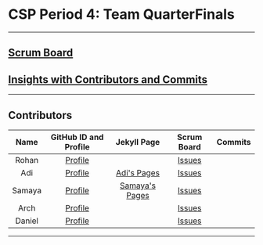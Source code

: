 # CSP Period 4: Team QuarterFinals
---
## [Scrum Board]()
## [Insights with Contributors and Commits]()
--- 
###   <h2 id="contributers">Contributors</h2>
| Name | GitHub ID and Profile | Jekyll Page | Scrum Board | Commits |
|:----:|:----------------------:|:-----:|:-----------:|:-------:|
|Rohan    |[Profile](https://github.com/RohanG326)| |[Issues](https://github.com/Archkitten/n224-quarter-finals/issues/assigned/RohanG326)                      |         | 
|Adi      |[Profile](https://github.com/Adi-K-Coding)|[Adi's Pages](https://adi-k-coding.github.io/Tri3-Adi/)|[Issues](https://github.com/Archkitten/n224-quarter-finals/issues/assigned/Adi-K-Coding)             |         | 
|Samaya   |[Profile](https://github.com/samayass)|[Samaya's Pages](https://samayass.github.io/Tri3-Samaya/)|[Issues](https://github.com/Archkitten/n224-quarter-finals/issues/assigned/samayass)                 |         | 
|Arch     |[Profile](https://github.com/Archkitten)|       |[Issues](https://github.com/Archkitten/n224-quarter-finals/issues/assigned/Archkitten)               |         | 
|Daniel   |[Profile](https://github.com/danaylevy2004)|       |[Issues](https://github.com/Archkitten/n224-quarter-finals/issues/assigned/danaylevy2004)                         |         | 


---

